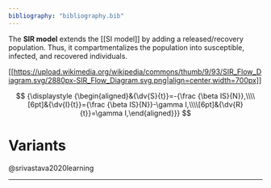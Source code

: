 ```yaml
---
bibliography: "bibliography.bib"
---
```


The **SIR model** extends the [[SI model]] by adding a released/recovery population. Thus, it compartmentalizes the population into susceptible, infected, and recovered individuals.

[[https://upload.wikimedia.org/wikipedia/commons/thumb/9/93/SIR_Flow_Diagram.svg/2880px-SIR_Flow_Diagram.svg.png|align=center,width=700px]]

$$
{\displaystyle {\begin{aligned}&{\dv{S}{t}}=-{\frac {\beta IS}{N}},\\\\[6pt]&{\dv{I}{t}}={\frac {\beta IS}{N}}-\gamma I,\\\\[6pt]&{\dv{R}{t}}=\gamma I,\end{aligned}}}
$$

# Variants

@srivastava2020learning

---
